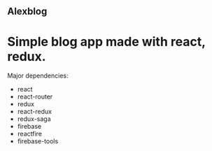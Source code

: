 ## Alexblog

# Simple blog app made with react, redux.

Major dependencies:
- react
- react-router
- redux
- react-redux
- redux-saga
- firebase
- reactfire
- firebase-tools
